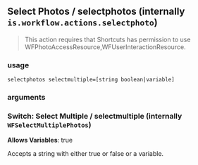 
## Select Photos / selectphotos (internally `is.workflow.actions.selectphoto`)


> This action requires that Shortcuts has permission to use WFPhotoAccessResource,WFUserInteractionResource.

### usage
`selectphotos selectmultiple=[string boolean|variable]`

### arguments
### Switch: Select Multiple / selectmultiple (internally `WFSelectMultiplePhotos`)
**Allows Variables**: true


Accepts a string with either true or false
or a variable.
